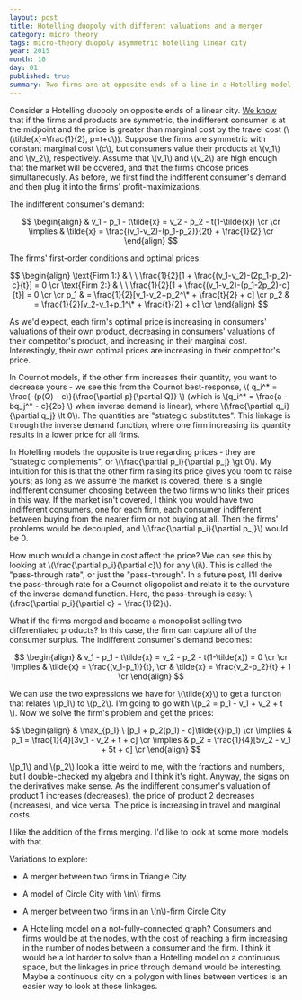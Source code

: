 ```yaml
---
layout: post
title: Hotelling duopoly with different valuations and a merger
category: micro theory
tags: micro-theory duopoly asymmetric hotelling linear city 
year: 2015
month: 10
day: 01
published: true
summary: Two firms are at opposite ends of a line in a Hotelling model, and customers value their products differently. A merger occurs.
---
```


Consider a Hotelling duopoly on opposite ends of a linear city. [We know](http://akhilrao.github.io/micro%20theory/2015/09/28/hotelling-triangle-city/) that if the firms and products are symmetric, the indifferent consumer is at the midpoint and the price is greater than marginal cost by the travel cost (\\(\tilde{x}=\frac{1}{2}, p=t+c\\)). Suppose the firms are symmetric with constant marginal cost \\(c\\), but consumers value their products at \\(v_1\\) and \\(v_2\\), respectively. Assume that \\(v_1\\) and \\(v_2\\) are high enough that the market will be covered, and that the firms choose prices simultaneously. As before, we first find the indifferent consumer's demand and then plug it into the firms' profit-maximizations.

The indifferent consumer's demand:

$$ \begin{align}
& v_1 - p_1 - t\tilde{x} = v_2 - p_2 - t(1-\tilde{x}) \cr
\cr
\implies & \tilde{x} = \frac{(v_1-v_2)-(p_1-p_2)}{2t} + \frac{1}{2} \cr
\end{align} $$

The firms' first-order conditions and optimal prices:

$$ \begin{align}
\text{Firm 1:} & \ \ \frac{1}{2}[1 + \frac{(v_1-v_2)-(2p_1-p_2)-c}{t}] = 0 \cr
\text{Firm 2:} & \ \ \frac{1}{2}[1 + \frac{(v_1-v_2)-(p_1-2p_2)-c}{t}] = 0 \cr \cr
p_1 & = \frac{1}{2}[v_1-v_2+p_2^\* + \frac{t}{2} + c] \cr
p_2 & = \frac{1}{2}[v_2-v_1+p_1^\* + \frac{t}{2} + c] \cr
\end{align} $$

As we'd expect, each firm's optimal price is increasing in consumers' valuations of their own product, decreasing in consumers' valuations of their competitor's product, and increasing in their marginal cost. Interestingly, their own optimal prices are increasing in their competitor's price.

In Cournot models, if the other firm increases their quantity, you want to decrease yours - we see this from the Cournot best-response, \\( q_i^\* = \frac{-(p(Q) - c)}{\frac{\partial p}{\partial Q}} \\) (which is \\(q_i^\* = \frac{a - bq_j^\* - c}{2b} \\) when inverse demand is linear), where \\(\frac{\partial q_i}{\partial q_j} \lt 0\\). The quantities are "strategic substitutes". This linkage is through the inverse demand function, where one firm increasing its quantity results in a lower price for all firms.

In Hotelling models the opposite is true regarding prices - they are "strategic complements", or \\(\frac{\partial p_i}{\partial p_j} \gt 0\\). My intuition for this is that the other firm raising its price gives you room to raise yours; as long as we assume the market is covered, there is a single indifferent consumer choosing between the two firms who links their prices in this way. If the market isn't covered, I think you would have two indifferent consumers, one for each firm, each consumer indifferent between buying from the nearer firm or not buying at all. Then the firms' problems would be decoupled, and \\(\frac{\partial p_i}{\partial p_j}\\) would be 0.

How much would a change in cost affect the price? We can see this by looking at \\(\frac{\partial p_i}{\partial c}\\) for any \\(i\\). This is called the "pass-through rate", or just the "pass-through". In a future post, I'll derive the pass-through rate for a Cournot oligopolist and relate it to the curvature of the inverse demand function. Here, the pass-through is easy: \\(\frac{\partial p_i}{\partial c} = \frac{1}{2}\\).

What if the firms merged and became a monopolist selling two differentiated products? In this case, the firm can capture all of the consumer surplus. The indifferent consumer's demand becomes:

$$ \begin{align}
& v_1 - p_1 - t\tilde{x} = v_2 - p_2 - t(1-\tilde{x}) = 0 \cr \cr
\implies & \tilde{x} = \frac{(v_1-p_1)}{t}, \cr
 & \tilde{x} = \frac{v_2-p_2}{t} + 1 \cr
\end{align} $$

We can use the two expressions we have for \\(\tilde{x}\\) to get a function that relates \\(p_1\\) to \\(p_2\\). I'm going to go with \\(p_2 = p_1 - v_1 + v_2 + t \\). Now we solve the firm's problem and get the prices:

$$ \begin{align}
& \max_{p_1} \ [p_1 + p_2(p_1) - c]\tilde{x}(p_1) \cr
\implies & p_1 = \frac{1}{4}[3v_1 - v_2 + t + c] \cr
\implies & p_2 = \frac{1}{4}[5v_2 - v_1 + 5t + c] \cr
\end{align} $$

\\(p_1\\) and \\(p_2\\) look a little weird to me, with the fractions and numbers, but I double-checked my algebra and I think it's right. Anyway, the signs on the derivatives make sense. As the indifferent consumer's valuation of product 1 increases (decreases), the price of product 2 decreases (increases), and vice versa. The price is increasing in travel and marginal costs.

I like the addition of the firms merging. I'd like to look at some more models with that.

Variations to explore:

* A merger between two firms in Triangle City

* A model of Circle City with \\(n\\) firms

* A merger between two firms in an \\(n\\)-firm Circle City

* A Hotelling model on a not-fully-connected graph? Consumers and firms would be at the nodes, with the cost of reaching a firm increasing in the number of nodes between a consumer and the firm. I think it would be a lot harder to solve than a Hotelling model on a continuous space, but the linkages in price through demand would be interesting. Maybe a continuous city on a polygon with lines between vertices is an easier way to look at those linkages.